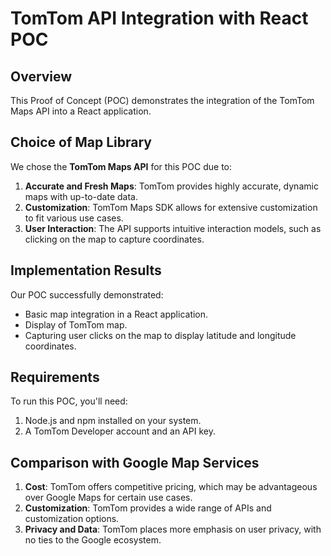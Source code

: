 # TomTom API Integration with React POC

## Overview
This Proof of Concept (POC) demonstrates the integration of the TomTom Maps API into a React application.


## Choice of Map Library
We chose the **TomTom Maps API** for this POC due to:

1. **Accurate and Fresh Maps**: TomTom provides highly accurate, dynamic maps with up-to-date data.
2. **Customization**: TomTom Maps SDK allows for extensive customization to fit various use cases.
3. **User Interaction**: The API supports intuitive interaction models, such as clicking on the map to capture coordinates.

## Implementation Results
Our POC successfully demonstrated:

- Basic map integration in a React application.
- Display of TomTom map.
- Capturing user clicks on the map to display latitude and longitude coordinates.

## Requirements

To run this POC, you'll need:

1. Node.js and npm installed on your system.
2. A TomTom Developer account and an API key.

## Comparison with Google Map Services

1. **Cost**: TomTom offers competitive pricing, which may be advantageous over Google Maps for certain use cases.
2. **Customization**: TomTom provides a wide range of APIs and customization options.
3. **Privacy and Data**: TomTom places more emphasis on user privacy, with no ties to the Google ecosystem.